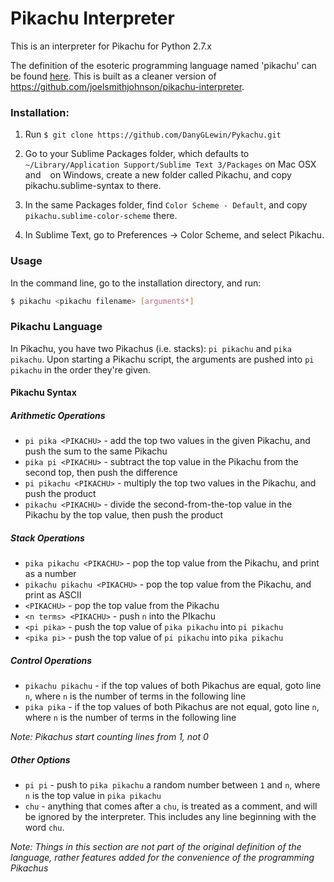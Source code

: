 # Pikachu Interpreter

This is an interpreter for Pikachu for Python 2.7.x

The definition of the esoteric programming language named 'pikachu' can be found [here](http://trove42.com/introducing-pikachu-programming-language/). This is built as a cleaner version of https://github.com/joelsmithjohnson/pikachu-interpreter.

### Installation:

1. Run `$ git clone https://github.com/DanyGLewin/Pykachu.git`
2. Go to your Sublime Packages folder, which defaults to `~/Library/Application Support/Sublime Text 3/Packages` on Mac OSX and ` ` on Windows, create a new folder called Pikachu, and copy pikachu.sublime-syntax to there.

3. In the same Packages folder, find `Color Scheme - Default`, and copy `pikachu.sublime-color-scheme` there.

4. In Sublime Text, go to Preferences → Color Scheme, and select Pikachu.


### Usage

In the command line, go to the installation directory, and run:

```bash
$ pikachu <pikachu filename> [arguments*]
```


### Pikachu Language

In Pikachu, you have two Pikachus (i.e. stacks): `pi pikachu` and `pika pikachu`. Upon starting a Pikachu script, the arguments are pushed into `pi pikachu` in the order they're given.

#### Pikachu Syntax

##### Arithmetic Operations

 - `pi pika <PIKACHU>` - add the top two values in the given Pikachu, and push the sum to the same Pikachu
 - `pika pi <PIKACHU>` - subtract the top value in the Pikachu from the second top, then push the difference
 - `pi pikachu <PIKACHU>` - multiply the top two values in the Pikachu, and push the product
 - `pikachu <PIKACHU>` - divide the second-from-the-top value in the Pikachu by the top value, then push the product

##### Stack Operations

 - `pika pikachu <PIKACHU>` - pop the top value from the Pikachu, and print as a number
 - `pikachu pikachu <PIKACHU>` - pop the top value from the Pikachu, and print as ASCII
 - `<PIKACHU>` - pop the top value from the Pikachu
 - `<n terms> <PIKACHU>` - push `n` into the PIkachu
 - `<pi pika>` - push the top value of `pika pikachu` into `pi pikachu`
 - `<pika pi>` - push the top value of `pi pikachu` into `pika pikachu`

##### Control Operations

 - `pikachu pikachu` - if the top values of both Pikachus are equal, goto line `n`, where `n` is the number of terms in the following line
 - `pika pika` - if the top values of both Pikachus are not equal, goto line `n`, where `n` is the number of terms in the following line

*Note: Pikachus start counting lines from 1, not 0*

##### Other Options

 - `pi pi` - push to `pika pikachu` a random number between `1` and `n`, where `n` is the top value in `pika pikachu`
 - `chu` - anything that comes after a `chu`, is treated as a comment, and will be ignored by the interpreter. This includes any line beginning with the word `chu`.

*Note: Things in this section are not part of the original definition of the language, rather features added for the convenience of the programming Pikachus*